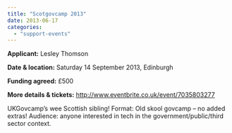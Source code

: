 ```yaml
---
title: "Scotgovcamp 2013"
date: 2013-06-17
categories: 
  - "support-events"
---
```


**Applicant:** Lesley Thomson

**Date & location:** Saturday 14 September 2013, Edinburgh

**Funding agreed:** £500

**More details & tickets:** http://www.eventbrite.co.uk/event/7035803277

UKGovcamp’s wee Scottish sibling! Format: Old skool govcamp – no added extras! Audience: anyone interested in tech in the government/public/third sector context.
